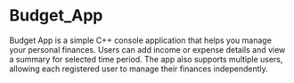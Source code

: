 # Budget_App

Budget App is a simple C++ console application that helps you manage your personal finances. Users can add income or expense details and view a summary for selected time period. The app also supports multiple users, allowing each registered user to manage their finances independently.